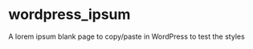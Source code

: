 wordpress_ipsum
===============

A lorem ipsum blank page to copy/paste in WordPress to test the styles